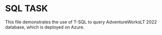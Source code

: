 # SQL TASK
This file demonstrates the use of T-SQL to query AdventureWorksLT 2022 database, which is deployed on Azure.

